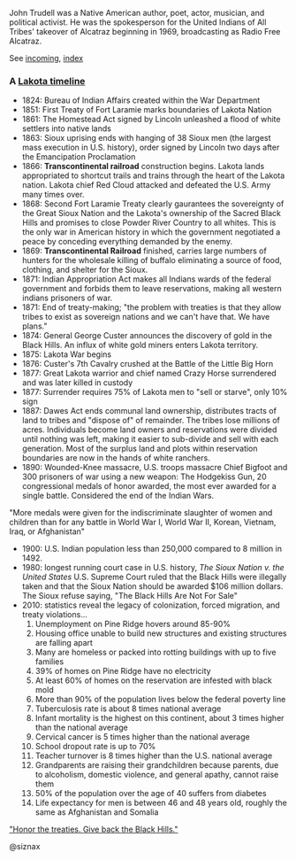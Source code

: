 John Trudell was a Native American author, poet, actor, musician, and
political activist. He was the spokesperson for the United Indians of
All Tribes' takeover of Alcatraz beginning in 1969, broadcasting as
Radio Free Alcatraz.

See [incoming](incoming.md), [index](index.md)


### A [Lakota timeline](timeline.md)

* 1824: Bureau of Indian Affairs created within the War Department
* 1851: First Treaty of Fort Laramie marks boundaries of Lakota Nation
* 1861: The Homestead Act signed by Lincoln unleashed a flood of white
  settlers into native lands
* 1863: Sioux uprising ends with hanging of 38 Sioux men (the largest
  mass execution in U.S. history), order signed by Lincoln two days
  after the Emancipation Proclamation
* 1866: **Transcontinental railroad** construction begins. Lakota
  lands appropriated to shortcut trails and trains through the heart
  of the Lakota nation. Lakota chief Red Cloud attacked and defeated
  the U.S. Army many times over.
* 1868: Second Fort Laramie Treaty clearly gaurantees the sovereignty
  of the Great Sioux Nation and the Lakota's ownership of the Sacred
  Black Hills and promises to close Powder River Country to all
  whites. This is the only war in American history in which the
  government negotiated a peace by conceding everything demanded by
  the enemy.
* 1869: **Transcontinental Railroad** finished, carries large numbers
  of hunters for the wholesale killing of buffalo eliminating a source
  of food, clothing, and shelter for the Sioux.
* 1871: Indian Appropriation Act makes all Indians wards of the
  federal government and forbids them to leave reservations, making
  all western indians prisoners of war.
* 1871: End of treaty-making; "the problem with treaties is that they
  allow tribes to exist as sovereign nations and we can't have
  that. We have plans."
* 1874: General George Custer announces the discovery of gold in the
  Black Hills. An influx of white gold miners enters Lakota
  territory.
* 1875: Lakota War begins
* 1876: Custer's 7th Cavalry crushed at the Battle of the Little Big
  Horn 
* 1877: Great Lakota warrior and chief named Crazy Horse surrendered
  and was later killed in custody
* 1877: Surrender requires 75% of Lakota men to "sell or starve", only
  10% sign
* 1887: Dawes Act ends communal land ownership, distributes tracts of
  land to tribes and "dispose of" of remainder. The tribes lose
  millions of acres. Individuals become land owners and reservations
  were divided until nothing was left, making it easier to sub-divide
  and sell with each generation. Most of the surplus land and plots
  within reservation boundaries are now in the hands of white
  ranchers.
* 1890: Wounded-Knee massacre, U.S. troops massacre Chief Bigfoot and
  300 prisoners of war using a new weapon: The Hodgekiss Gun, 20
  congressional medals of honor awarded, the most ever awarded for a
  single battle. Considered the end of the Indian Wars.
  
"More medals were given for the indiscriminate slaughter of women and
children than for any battle in World War I, World War II, Korean,
Vietnam, Iraq, or Afghanistan"

* 1900: U.S. Indian population less than 250,000 compared to 8 million
  in 1492.
* 1980: longest running court case in U.S. history, _The Sioux Nation
  v. the United States_ U.S. Supreme Court ruled that the Black Hills
  were illegally taken and that the Sioux Nation should be awarded
  $106 million dollars. The Sioux refuse saying, "The Black Hills Are
  Not For Sale"
* 2010: statistics reveal the legacy of colonization, forced
  migration, and treaty violations...
    1. Unemployment on Pine Ridge hovers around 85-90%
    1. Housing office unable to build new structures and existing
       structures are falling apart
    1. Many are homeless or packed into rotting buildings with up to
       five families
    1. 39% of homes on Pine Ridge have no electricity
    1. At least 60% of homes on the reservation are infested with
       black mold
    1. More than 90% of the population lives below the federal poverty
       line 
    1. Tuberculosis rate is about 8 times national average
    1. Infant mortality is the highest on this continent, about 3
       times higher than the national average
    1. Cervical cancer is 5 times higher than the national average
    1. School dropout rate is up to 70%
    1. Teacher turnover is 8 times higher than the U.S. national
       average
    1. Grandparents are raising their grandchildren because parents,
       due to alcoholism, domestic violence, and general apathy,
       cannot raise them
    1. 50% of the population over the age of 40 suffers from diabetes
    1. Life expectancy for men is between 46 and 48 years old, roughly
       the same as Afghanistan and Somalia

["Honor the treaties. Give back the Black Hills."](https://en.wikipedia.org/wiki/Black_Hills_land_claim)


@siznax
